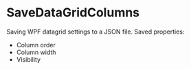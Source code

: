 # SaveDataGridColumns

Saving WPF datagrid settings to a JSON file.
Saved properties:
- Column order
- Column width
- Visibility
